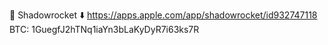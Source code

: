 🚀 Shadowrocket ⬇️
https://apps.apple.com/app/shadowrocket/id932747118
BTC: 1GuegfJ2hTNq1iaYn3bLaKyDyR7i63ks7R
